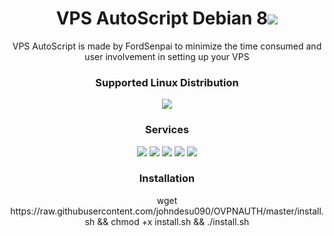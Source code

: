 
<h1 align="center"> VPS AutoScript Debian 8<img src="https://img.shields.io/badge/Version-2.0-blue.svg"></h1>

<p align="center">VPS AutoScript is made by FordSenpai to minimize the time consumed and user involvement in setting up your VPS</p>
<h3 align="center">Supported Linux Distribution</h3>
<p align="center">
  <a><img src="https://img.shields.io/badge/Support-Debian%208-red.svg"></a>
</p>
<h3 align="center">Services</h3>
<p align="center">
  <a><img src="https://img.shields.io/badge/Service-OpenSSH-green.svg"></a>
  <a><img src="https://img.shields.io/badge/Service-MySQL-green.svg"></a>
  <a><img src="https://img.shields.io/badge/Service-MyCron-green.svg"></a>
  <a><img src="https://img.shields.io/badge/Service-OpenVPN-green.svg"></a>
  <a><img src="https://img.shields.io/badge/Service-Squid3-green.svg"></a>
 </p>

<h3 align="center">Installation</h3>

<p align="center">
wget https://raw.githubusercontent.com/johndesu090/OVPNAUTH/master/install.sh && chmod +x install.sh && ./install.sh
</p>
